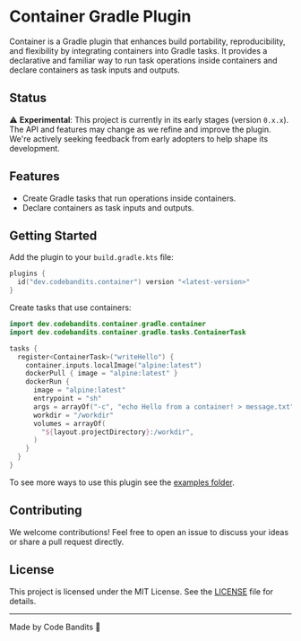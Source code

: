 # Container Gradle Plugin

Container is a Gradle plugin that enhances build portability, reproducibility, and flexibility by integrating containers into Gradle tasks. It provides a declarative and familiar way to run task operations inside containers and declare containers as task inputs and outputs.

## Status

⚠️ **Experimental**: This project is currently in its early stages (version `0.x.x`). The API and features may change as we refine and improve the plugin. We're actively seeking feedback from early adopters to help shape its development.

## Features

- Create Gradle tasks that run operations inside containers.
- Declare containers as task inputs and outputs.

## Getting Started

Add the plugin to your `build.gradle.kts` file:

```kotlin
plugins {
  id("dev.codebandits.container") version "<latest-version>"
}
```

Create tasks that use containers:

```kotlin
import dev.codebandits.container.gradle.container
import dev.codebandits.container.gradle.tasks.ContainerTask

tasks {
  register<ContainerTask>("writeHello") {
    container.inputs.localImage("alpine:latest")
    dockerPull { image = "alpine:latest" }
    dockerRun {
      image = "alpine:latest"
      entrypoint = "sh"
      args = arrayOf("-c", "echo Hello from a container! > message.txt")
      workdir = "/workdir"
      volumes = arrayOf(
        "${layout.projectDirectory}:/workdir",
      )
    }
  }
}
```

To see more ways to use this plugin see the [examples folder](examples/).

## Contributing

We welcome contributions! Feel free to open an issue to discuss your ideas or share a pull request directly.

## License

This project is licensed under the MIT License. See the [LICENSE](LICENSE) file for details.

---

Made by Code Bandits 🦅
